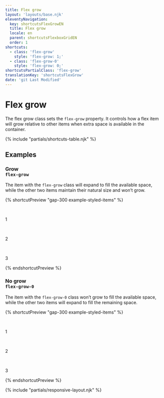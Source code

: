 ```yaml
---
title: Flex grow
layout: 'layouts/base.njk'
eleventyNavigation:
  key: shortcutsFlexGrowEN
  title: Flex grow
  locale: en
  parent: shortcutsFlexboxGridEN
  order: 1
shortcuts:
  - class: 'flex-grow'
    style: 'flex-grow: 1;'
  - class: 'flex-grow-0'
    style: 'flex-grow: 0;'
shortcutsPartialClass: 'flex-grow'
translationKey: 'shortcutsFlexGrow'
date: 'git Last Modified'
---
```


# Flex grow

The flex grow class sets the `flex-grow` property. It controls how a flex item will grow relative to other items when extra space is available in the container.

{% include "partials/shortcuts-table.njk" %}

## Examples

### Grow<br/>`flex-grow`

The item with the `flex-grow` class will expand to fill the available space, while the other two items maintain their natural size and won’t grow.

{% shortcutPreview "gap-300 example-styled-items" %}

<div class="d-flex">
  <p class="flex-none">1</p>
  <p class="flex-grow">2</p>
  <p class="flex-none">3</p>
</div>
{% endshortcutPreview %}

### No grow<br/>`flex-grow-0`

The item with the `flex-grow-0` class won’t grow to fill the available space, while the other two items will expand to fill the remaining space.

{% shortcutPreview "gap-300 example-styled-items" %}

<div class="d-flex">
  <p class="flex-grow">1</p>
  <p class="flex-grow-0">2</p>
  <p class="flex-grow">3</p>
</div>
{% endshortcutPreview %}

{% include "partials/responsive-layout.njk" %}
